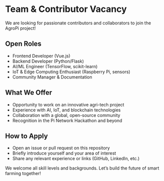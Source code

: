 # Team & Contributor Vacancy

We are looking for passionate contributors and collaborators to join the AgroPi project!

## Open Roles
- Frontend Developer (Vue.js)
- Backend Developer (Python/Flask)
- AI/ML Engineer (TensorFlow, scikit-learn)
- IoT & Edge Computing Enthusiast (Raspberry Pi, sensors)
- Community Manager & Documentation

## What We Offer
- Opportunity to work on an innovative agri-tech project
- Experience with AI, IoT, and blockchain technologies
- Collaboration with a global, open-source community
- Recognition in the Pi Network Hackathon and beyond

## How to Apply
- Open an issue or pull request on this repository
- Briefly introduce yourself and your area of interest
- Share any relevant experience or links (GitHub, LinkedIn, etc.)

We welcome all skill levels and backgrounds. Let’s build the future of smart farming together!
